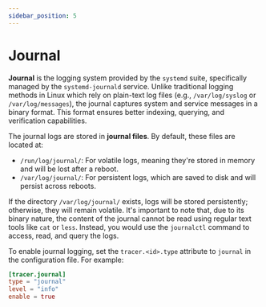 ```yaml
---
sidebar_position: 5
---
```


# Journal

**Journal** is the logging system provided by the `systemd` suite, specifically managed by the `systemd-journald` service. Unlike traditional logging methods in Linux which rely on plain-text log files (e.g., `/var/log/syslog` or `/var/log/messages`), the journal captures system and service messages in a binary format. This format ensures better indexing, querying, and verification capabilities.

The journal logs are stored in **journal files**. By default, these files are located at:

- `/run/log/journal/`: For volatile logs, meaning they're stored in memory and will be lost after a reboot.
- `/var/log/journal/`: For persistent logs, which are saved to disk and will persist across reboots.

If the directory `/var/log/journal/` exists, logs will be stored persistently; otherwise, they will remain volatile.
It's important to note that, due to its binary nature, the content of the journal cannot be read using regular text tools like `cat` or `less`. Instead, you would use the `journalctl` command to access, read, and query the logs.

To enable journal logging, set the `tracer.<id>.type` attribute to `journal` in the configuration file. For example:

```toml
[tracer.journal]
type = "journal"
level = "info"
enable = true
```


